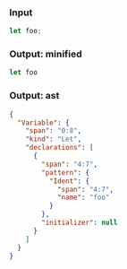 ### Input
```js
let foo;
```

### Output: minified
```js
let foo
```

### Output: ast
```json
{
  "Variable": {
    "span": "0:8",
    "kind": "Let",
    "declarations": [
      {
        "span": "4:7",
        "pattern": {
          "Ident": {
            "span": "4:7",
            "name": "foo"
          }
        },
        "initializer": null
      }
    ]
  }
}
```
